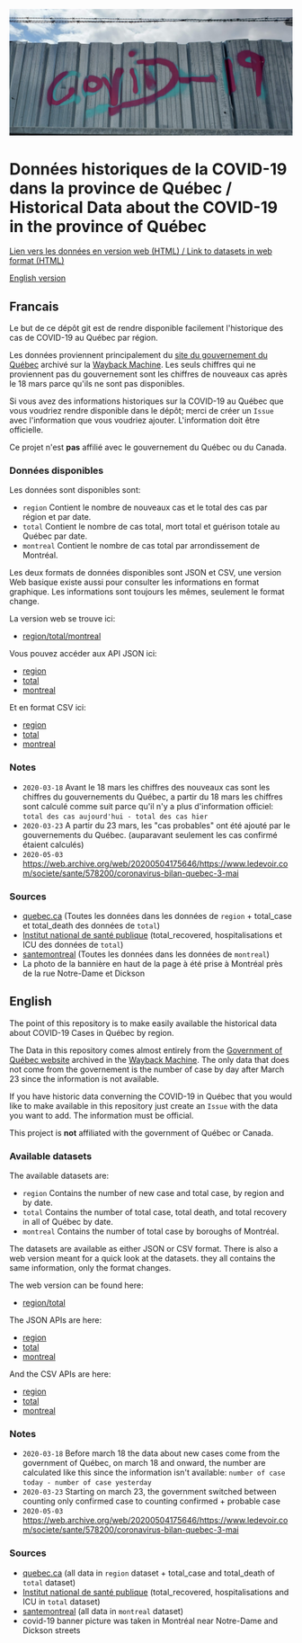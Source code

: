 ![covid-19 banner](covid-banner.jpg)

# Données historiques de la COVID-19 dans la province de Québec / Historical Data about the COVID-19 in the province of Québec

[Lien vers les données en version web (HTML) / Link to datasets in web format (HTML)](https://pboardman.github.io/covid19-data-quebec/data.html)

[English version](#English)

## Francais

Le but de ce dépôt git est de rendre disponible facilement l'historique des cas de COVID-19 au Québec par région.

Les données proviennent principalement du [site du gouvernement du Québec](https://www.quebec.ca/sante/problemes-de-sante/a-z/coronavirus-2019/situation-coronavirus-quebec/) archivé sur la [Wayback Machine](https://web.archive.org/web/*/https://www.quebec.ca/sante/problemes-de-sante/a-z/coronavirus-2019/).
Les seuls chiffres qui ne proviennent pas du gouvernement sont les chiffres de nouveaux cas après le 18 mars parce qu'ils ne sont pas disponibles.

Si vous avez des informations historiques sur la COVID-19 au Québec que vous voudriez rendre disponible dans le dépôt; merci de créer un `Issue` avec l'information que vous voudriez ajouter. L'information doit être officielle.

Ce projet n'est **pas** affilié avec le gouvernement du Québec ou du Canada.

### Données disponibles

Les données sont disponibles sont:
- `region` Contient le nombre de nouveaux cas et le total des cas par région et par date.
- `total` Contient le nombre de cas total, mort total et guérison totale au Québec par date.
- `montreal` Contient le nombre de cas total par arrondissement de Montréal.

Les deux formats de données disponibles sont JSON et CSV, une version Web basique existe aussi pour consulter les informations en format graphique. Les informations sont toujours les mêmes, seulement le format change.

La version web se trouve ici:
- [region/total/montreal](https://pboardman.github.io/covid19-data-quebec/data.html)

Vous pouvez accéder aux API JSON ici:
- [region](https://pboardman.github.io/covid19-data-quebec/json/region.json)
- [total](https://pboardman.github.io/covid19-data-quebec/json/total.json)
- [montreal](https://pboardman.github.io/covid19-data-quebec/json/montreal.json)

Et en format CSV ici:
- [region](https://pboardman.github.io/covid19-data-quebec/csv/region.csv)
- [total](https://pboardman.github.io/covid19-data-quebec/csv/total.csv)
- [montreal](https://pboardman.github.io/covid19-data-quebec/csv/montreal.csv)


### Notes

- `2020-03-18` Avant le 18 mars les chiffres des nouveaux cas sont les chiffres du gouvernements du Québec, a partir du 18 mars les chiffres sont calculé comme suit parce qu'il n'y a plus d'information officiel: `total des cas aujourd'hui - total des cas hier`
- `2020-03-23` A partir du 23 mars, les "cas probables" ont été ajouté par le gouvernements du Québec. (auparavant seulement les cas confirmé étaient calculés)
- `2020-05-03` https://web.archive.org/web/20200504175646/https://www.ledevoir.com/societe/sante/578200/coronavirus-bilan-quebec-3-mai

### Sources
- [quebec.ca](https://www.quebec.ca/sante/problemes-de-sante/a-z/coronavirus-2019/?utm_source=print&utm_medium=print&utm_campaign=coronavirus_2020) (Toutes les données dans les données de `region` + total_case et total_death des données de `total`)
- [Institut national de santé publique](https://www.inspq.qc.ca/covid-19/donnees) (total_recovered, hospitalisations et ICU des données de `total`)
- [santemontreal](https://santemontreal.qc.ca/population/coronavirus-covid-19/#c36391) (Toutes les données dans les données de `montreal`)
- La photo de la bannière en haut de la page à été prise à Montréal près de la rue Notre-Dame et Dickson


## English

The point of this repository is to make easily available the historical data about COVID-19 Cases in Québec by region.

The Data in this repository comes almost entirely from the [Government of Québec website](https://www.quebec.ca/sante/problemes-de-sante/a-z/coronavirus-2019/situation-coronavirus-quebec/) archived in the [Wayback Machine](https://web.archive.org/web/*/https://www.quebec.ca/sante/problemes-de-sante/a-z/coronavirus-2019/). The only data that does not come from the governement is the number of case by day after March 23 since the information is not available.

If you have historic data converning the COVID-19 in Québec that you would like to make available in this repository just create an `Issue` with the data you want to add. The information must be official.

This project is **not** affiliated with the government of Québec or Canada.

### Available datasets

The available datasets are:
- `region` Contains the number of new case and total case, by region and by date.
- `total` Contains the number of total case, total death, and total recovery in all of Québec by date.
- `montreal` Contains the number of total case by boroughs of Montréal.

The datasets are available as either JSON or CSV format. There is also a web version meant for a quick look at the datasets. they all contains the same information, only the format changes.

The web version can be found here:
- [region/total](https://pboardman.github.io/covid19-data-quebec/data.html)

The JSON APIs are here:
- [region](https://pboardman.github.io/covid19-data-quebec/json/region.json)
- [total](https://pboardman.github.io/covid19-data-quebec/json/total.json)
- [montreal](https://pboardman.github.io/covid19-data-quebec/json/montreal.json)

And the CSV APIs are here:
- [region](https://pboardman.github.io/covid19-data-quebec/csv/region.csv)
- [total](https://pboardman.github.io/covid19-data-quebec/csv/total.csv)
- [montreal](https://pboardman.github.io/covid19-data-quebec/csv/montreal.csv)


### Notes

- `2020-03-18` Before march 18 the data about new cases come from the government of Québec, on march 18 and onward, the number are calculated like this since the information isn't available: `number of case today - number of case yesterday`
- `2020-03-23` Starting on march 23, the government switched between counting only confirmed case to counting confirmed + probable case
- `2020-05-03` https://web.archive.org/web/20200504175646/https://www.ledevoir.com/societe/sante/578200/coronavirus-bilan-quebec-3-mai


### Sources
- [quebec.ca](https://www.quebec.ca/sante/problemes-de-sante/a-z/coronavirus-2019/?utm_source=print&utm_medium=print&utm_campaign=coronavirus_2020) (all data in `region` dataset + total_case and total_death of `total` dataset)
- [Institut national de santé publique](https://www.inspq.qc.ca/covid-19/donnees) (total_recovered, hospitalisations and ICU in `total` dataset)
- [santemontreal](https://santemontreal.qc.ca/population/coronavirus-covid-19/#c36391) (all data in `montreal` dataset)
- covid-19 banner picture was taken in Montréal near Notre-Dame and Dickson streets